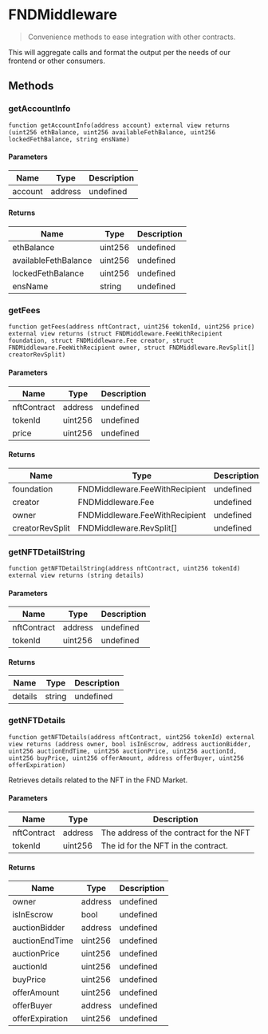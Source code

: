 # FNDMiddleware



> Convenience methods to ease integration with other contracts.

This will aggregate calls and format the output per the needs of our frontend or other consumers.



## Methods

### getAccountInfo

```solidity
function getAccountInfo(address account) external view returns (uint256 ethBalance, uint256 availableFethBalance, uint256 lockedFethBalance, string ensName)
```





#### Parameters

| Name | Type | Description |
|---|---|---|
| account | address | undefined |

#### Returns

| Name | Type | Description |
|---|---|---|
| ethBalance | uint256 | undefined |
| availableFethBalance | uint256 | undefined |
| lockedFethBalance | uint256 | undefined |
| ensName | string | undefined |

### getFees

```solidity
function getFees(address nftContract, uint256 tokenId, uint256 price) external view returns (struct FNDMiddleware.FeeWithRecipient foundation, struct FNDMiddleware.Fee creator, struct FNDMiddleware.FeeWithRecipient owner, struct FNDMiddleware.RevSplit[] creatorRevSplit)
```





#### Parameters

| Name | Type | Description |
|---|---|---|
| nftContract | address | undefined |
| tokenId | uint256 | undefined |
| price | uint256 | undefined |

#### Returns

| Name | Type | Description |
|---|---|---|
| foundation | FNDMiddleware.FeeWithRecipient | undefined |
| creator | FNDMiddleware.Fee | undefined |
| owner | FNDMiddleware.FeeWithRecipient | undefined |
| creatorRevSplit | FNDMiddleware.RevSplit[] | undefined |

### getNFTDetailString

```solidity
function getNFTDetailString(address nftContract, uint256 tokenId) external view returns (string details)
```





#### Parameters

| Name | Type | Description |
|---|---|---|
| nftContract | address | undefined |
| tokenId | uint256 | undefined |

#### Returns

| Name | Type | Description |
|---|---|---|
| details | string | undefined |

### getNFTDetails

```solidity
function getNFTDetails(address nftContract, uint256 tokenId) external view returns (address owner, bool isInEscrow, address auctionBidder, uint256 auctionEndTime, uint256 auctionPrice, uint256 auctionId, uint256 buyPrice, uint256 offerAmount, address offerBuyer, uint256 offerExpiration)
```

Retrieves details related to the NFT in the FND Market.



#### Parameters

| Name | Type | Description |
|---|---|---|
| nftContract | address | The address of the contract for the NFT |
| tokenId | uint256 | The id for the NFT in the contract. |

#### Returns

| Name | Type | Description |
|---|---|---|
| owner | address | undefined |
| isInEscrow | bool | undefined |
| auctionBidder | address | undefined |
| auctionEndTime | uint256 | undefined |
| auctionPrice | uint256 | undefined |
| auctionId | uint256 | undefined |
| buyPrice | uint256 | undefined |
| offerAmount | uint256 | undefined |
| offerBuyer | address | undefined |
| offerExpiration | uint256 | undefined |




